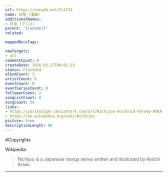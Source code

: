 ```yaml
---
url: https://vocadb.net/T/4733
name: 日常 (漫画)
additionalNames: 
- 日常 (アニメ)
parent: "[[anime]]"
related:

mappedNicoTags:

newTargets:
- all
commentCount: 0
createDate: 2016-03-27T04:01:13
status: Finished
albumCount: 3
artistCount: 0
eventCount: 0
eventSeriesCount: 0
followerCount: 2
songListCount: 0
songCount: 54
links: 
- https://yurikotiger.deviantart.com/art/Nichijou-Vocaloid-Parody-RUKA-253520392
- https://en.wikipedia.org/wiki/Nichijou
picture: true
descriptionLength: 90
---
```


#Copyrights

Wikipedia:
> Nichijou is a Japanese manga series written and illustrated by Keiichi Arawi.

---

